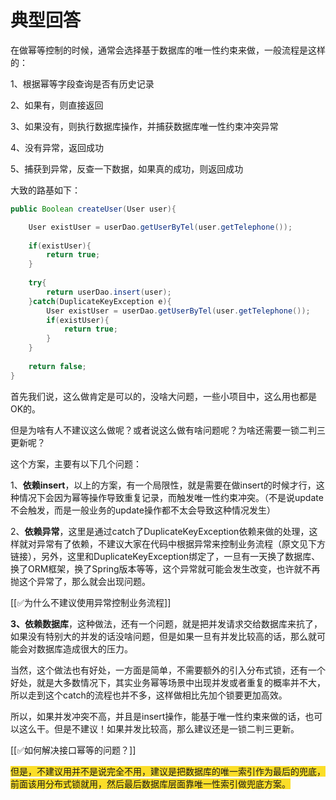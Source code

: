 # 典型回答


在做幂等控制的时候，通常会选择基于数据库的唯一性约束来做，一般流程是这样的：



1、根据幂等字段查询是否有历史记录

2、如果有，则直接返回

3、如果没有，则执行数据库操作，并捕获数据库唯一性约束冲突异常

4、没有异常，返回成功

5、捕获到异常，反查一下数据，如果真的成功，则返回成功



大致的路基如下：

```java
public Boolean createUser(User user){

    User existUser = userDao.getUserByTel(user.getTelephone());
    
    if(existUser){
        return true;
    }
    
    try{
        return userDao.insert(user);
    }catch(DuplicateKeyException e){
        User existUser = userDao.getUserByTel(user.getTelephone());
        if(existUser){
            return true;
        }
    }
    
    return false;
}
```



首先我们说，这么做肯定是可以的，没啥大问题，一些小项目中，这么用也都是OK的。



但是为啥有人不建议这么做呢？或者说这么做有啥问题呢？为啥还需要一锁二判三更新呢？



这个方案，主要有以下几个问题：



1、**依赖insert**，以上的方案，有一个局限性，就是需要在做insert的时候才行，这种情况下会因为幂等操作导致重复记录，而触发唯一性约束冲突。（不是说update不会触发，而是一般业务的update操作都不太会导致这种情况发生）

2、**依赖异常**，这里是通过catch了DuplicateKeyException依赖来做的处理，这样就对异常有了依赖，不建议大家在代码中根据异常来控制业务流程（原文见下方链接），另外，这里和DuplicateKeyException绑定了，一旦有一天换了数据库、换了ORM框架，换了Spring版本等等，这个异常就可能会发生改变，也许就不再抛这个异常了，那么就会出现问题。



[[✅为什么不建议使用异常控制业务流程]]



**3、依赖数据库**，这种做法，还有一个问题，就是把并发请求交给数据库来抗了，如果没有特别大的并发的话没啥问题，但是如果一旦有并发比较高的话，那么就可能会对数据库造成很大的压力。



当然，这个做法也有好处，一方面是简单，不需要额外的引入分布式锁，还有一个好处，就是大多数情况下，其实业务幂等场景中出现并发或者重复的概率并不大，所以走到这个catch的流程也并不多，这样做相比先加个锁要更加高效。



所以，如果并发冲突不高，并且是insert操作，能基于唯一性约束来做的话，也可以这么干。但是不建议！如果并发比较高，那么建议还是一锁二判三更新。



[[✅如何解决接口幂等的问题？]]



<font style="background-color:#FBDE28;">但是，不建议用并不是说完全不用，建议是把数据库的唯一索引作为最后的兜底，前面该用分布式锁就用，然后最后数据库层面靠唯一性索引做兜底方案。</font>

